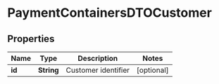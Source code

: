 
# PaymentContainersDTOCustomer

## Properties
Name | Type | Description | Notes
------------ | ------------- | ------------- | -------------
**id** | **String** | Customer identifier |  [optional]



